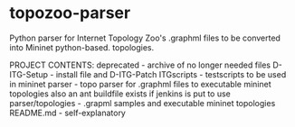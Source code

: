 topozoo-parser
==============

Python parser for Internet Topology Zoo's .graphml files to be converted into Mininet python-based. topologies.

PROJECT CONTENTS:
    deprecated          -   archive of no longer needed files
    D-ITG-Setup         -   install file and D-ITG-Patch
    ITGscripts          -   testscripts to be used in mininet
    parser              -   topo parser for .graphml files to executable mininet topologies
                            also an ant buildfile exists if jenkins is put to use
    parser/topologies   -   .grapml samples and executable mininet topologies
    README.md           -   self-explanatory
